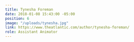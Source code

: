 ```yaml
---
title: Tynesha Foreman
date: 2018-01-08 15:43:00 -05:00
position: 6
image: "/uploads/tynesha.jpg"
link: https://www.theatlantic.com/author/tynesha-foreman/
role: Assistant Animator
---
```


